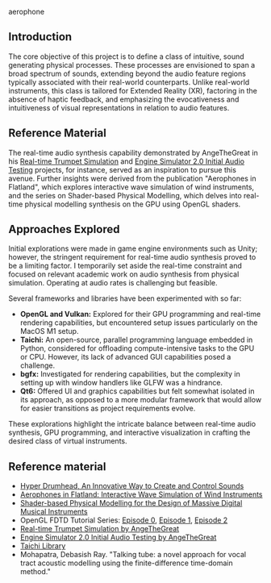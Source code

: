 aerophone

## Introduction

The core objective of this project is to define a class of intuitive, sound generating physical processes. These processes are envisioned to span a broad spectrum of sounds, extending beyond the audio feature regions typically associated with their real-world counterparts. Unlike real-world instruments, this class is tailored for Extended Reality (XR), factoring in the absence of haptic feedback, and emphasizing the evocativeness and intuitiveness of visual representations in relation to audio features.

## Reference Material

The real-time audio synthesis capability demonstrated by AngeTheGreat in his [Real-time Trumpet Simulation](https://youtu.be/rGNUHigqUBM) and [Engine Simulator 2.0 Initial Audio Testing](https://www.youtube.com/watch?v=FJatcAkC8XI) projects, for instance, served as an inspiration to pursue this avenue. Further insights were derived from the publication "Aerophones in Flatland", which explores interactive wave simulation of wind instruments, and the series on Shader-based Physical Modelling, which delves into real-time physical modelling synthesis on the GPU using OpenGL shaders.

## Approaches Explored

Initial explorations were made in game engine environments such as Unity; however, the stringent requirement for real-time audio synthesis proved to be a limiting factor. I temporarily set aside the real-time constraint and focused on relevant academic work on audio synthesis from physical simulation. Operating at audio rates is challenging but feasible.

Several frameworks and libraries have been experimented with so far:

- **OpenGL and Vulkan:** Explored for their GPU programming and real-time rendering capabilities, but encountered setup issues particularly on the MacOS M1 setup.
- **Taichi:** An open-source, parallel programming language embedded in Python, considered for offloading compute-intensive tasks to the GPU or CPU. However, its lack of advanced GUI capabilities posed a challenge.
- **bgfx:** Investigated for rendering capabilities, but the complexity in setting up with window handlers like GLFW was a hindrance.
- **Qt6:** Offered UI and graphics capabilities but felt somewhat isolated in its approach, as opposed to a more modular framework that would allow for easier transitions as project requirements evolve.

These explorations highlight the intricate balance between real-time audio synthesis, GPU programming, and interactive visualization in crafting the desired class of virtual instruments.

## Reference material
- [Hyper Drumhead, An Innovative Way to Create and Control Sounds](https://blog.siggraph.org/2022/08/an-innovative-way-to-create-and-control-sounds.html/)
- [Aerophones in Flatland: Interactive Wave Simulation of Wind Instruments](https://www.microsoft.com/en-us/research/publication/aerophones-flatland-interactive-wave-simulation-wind-instruments/)
- [Shader-based Physical Modelling for the Design of Massive Digital Musical Instruments](https://zenodo.org/record/1176203)
- OpenGL FDTD Tutorial Series: [Episode 0](https://toomuchidle.com/opengl-fdtd/), [Episode 1](https://toomuchidle.com/opengl-fdtd-tutorial-episode-1-simulation-initialization/), [Episode 2](https://toomuchidle.com/opengl-fdtd-tutorial-episode-2-simulation-cycle-and-shader-programs/)
- [Real-time Trumpet Simulation by AngeTheGreat](https://youtu.be/rGNUHigqUBM)
- [Engine Simulator 2.0 Initial Audio Testing by AngeTheGreat](https://www.youtube.com/watch?v=FJatcAkC8XI)
- [Taichi Library](https://pypi.org/project/taichi/)
- Mohapatra, Debasish Ray. "Talking tube: a novel approach for vocal tract acoustic modelling using the finite-difference time-domain method."

